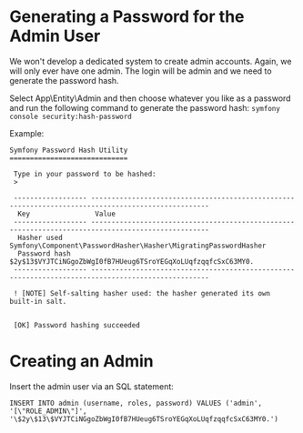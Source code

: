 # Generating a Password for the Admin User

We won't develop a dedicated system to create admin accounts. Again, we will only ever have one admin. The login will be admin and we need to generate the password hash.

Select App\Entity\Admin and then choose whatever you like as a password and run the following command to generate the password hash:
``` symfony console security:hash-password ```

Example:
```
Symfony Password Hash Utility
=============================

 Type in your password to be hashed:
 >

 ------------------ ---------------------------------------------------------------------------------------------------
  Key                Value
 ------------------ ---------------------------------------------------------------------------------------------------
  Hasher used        Symfony\Component\PasswordHasher\Hasher\MigratingPasswordHasher
  Password hash      $2y$13$VYJTCiNGgoZbWgI0fB7HUeug6TSroYEGqXoLUqfzqqfcSxC63MY0.
 ------------------ ---------------------------------------------------------------------------------------------------

 ! [NOTE] Self-salting hasher used: the hasher generated its own built-in salt.


 [OK] Password hashing succeeded
```

# Creating an Admin
Insert the admin user via an SQL statement:
```
INSERT INTO admin (username, roles, password) VALUES ('admin', '[\"ROLE_ADMIN\"]', '\$2y\$13\$VYJTCiNGgoZbWgI0fB7HUeug6TSroYEGqXoLUqfzqqfcSxC63MY0.')
```